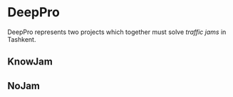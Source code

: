 # DeepPro

DeepPro represents two projects which together must solve *traffic jams* in Tashkent.

## KnowJam

## NoJam

